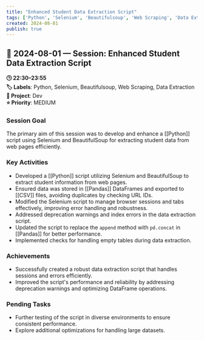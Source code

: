 ```yaml
---
title: "Enhanced Student Data Extraction Script"
tags: ['Python', 'Selenium', 'Beautifulsoup', 'Web Scraping', 'Data Extraction']
created: 2024-08-01
publish: true
---
```


## 📅 2024-08-01 — Session: Enhanced Student Data Extraction Script

**🕒 22:30–23:55**  
**🏷️ Labels**: Python, Selenium, Beautifulsoup, Web Scraping, Data Extraction  
**📂 Project**: Dev  
**⭐ Priority**: MEDIUM  


### Session Goal
The primary aim of this session was to develop and enhance a [[Python]] script using Selenium and BeautifulSoup for extracting student data from web pages efficiently.

### Key Activities
- Developed a [[Python]] script utilizing Selenium and BeautifulSoup to extract student information from web pages.
- Ensured data was stored in [[Pandas]] DataFrames and exported to [[CSV]] files, avoiding duplicates by checking URL IDs.
- Modified the Selenium script to manage browser sessions and tabs effectively, improving error handling and robustness.
- Addressed deprecation warnings and index errors in the data extraction script.
- Updated the script to replace the `append` method with `pd.concat` in [[Pandas]] for better performance.
- Implemented checks for handling empty tables during data extraction.

### Achievements
- Successfully created a robust data extraction script that handles sessions and errors efficiently.
- Improved the script's performance and reliability by addressing deprecation warnings and optimizing DataFrame operations.

### Pending Tasks
- Further testing of the script in diverse environments to ensure consistent performance.
- Explore additional optimizations for handling large datasets.
